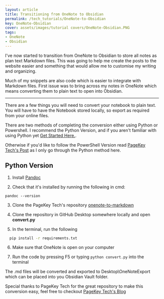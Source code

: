 ```yaml
---
layout: article
title: Transitioning from OneNote to Obsidian
permalink: /tech_tutorials/OneNote-to-Obsidian
key: OneNote-Obsidian
cover: assets/images/tutorial covers/OneNote-Obsidian.PNG
tags: 
- OneNote
- Obsidian
---
```


I've now started to transition from OneNote to Obsidian to store all notes as plan text Markdown files. <!--more--> This was going to help me create the posts to the website easier and something that would allow me to customise my writing and organizing. 

Much of my snippets are also code which is easier to integrate with Markdown files. First issue was to bring across my notes in OneNote which means converting them to plain text to open into Obsidian.

---

There are a few things you will need to convert your notebook to plain text. You will have to have the Notebook stored locally, so export as required from your online files. 

There are two methods of completing the conversion either using Python or Powershell. I recommend the Python Version, and if you aren't familiar with using Python yet [Get Started Here.](https://github.com/drkOluhv/drkOluhv.github.io).

Otherwise if you'd like to follow the PowerShell Version read [PageKey Tech's Post](https://pagekeytech.com/blog/misc/onenote-to-markdown/) as I only go through the Python method here.

## Python Version

1. Install [Pandoc](https://pandoc.org/installing.html)

2. Check that it's installed by running the following in cmd:

```text
pandoc --version
```

3. Clone the PageKey Tech's repository [onenote-to-markdown](https://github.com/pagekeysolutions/onenote-to-markdown)

4. Clone the repository in GitHub Desktop somewhere locally and open **convert.py**

5. In the terminal, run the following

```bash
  pip install -r requirements.txt
```

6. Make sure that OneNote is open on your computer

7. Run the code by pressing F5 or typing `python convert.py` into the terminal

The .md files will be converted and exported to Desktop\OneNoteExport which can be placed into you Obsidian Vault folder.

Special thanks to PageKey Tech for the great repository to make this conversion easy, feel free to checkout [PageKey Tech's Blog](https://pagekeytech.com)
